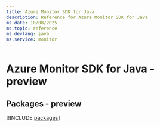 ```yaml
---
title: Azure Monitor SDK for Java
description: Reference for Azure Monitor SDK for Java
ms.date: 10/08/2025
ms.topic: reference
ms.devlang: java
ms.service: monitor
---
```

# Azure Monitor SDK for Java - preview
## Packages - preview
[!INCLUDE [packages](monitor-index.md)]